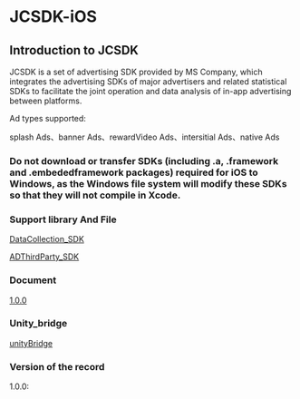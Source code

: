 # JCSDK-iOS
## Introduction to JCSDK

JCSDK is a set of advertising SDK provided by MS Company, which integrates the advertising SDKs of major advertisers and related statistical SDKs to facilitate the joint operation and data analysis of in-app advertising between platforms.

Ad types supported:

splash Ads、banner Ads、rewardVideo Ads、intersitial Ads、native Ads
 
### Do not download or transfer SDKs (including .a, .framework and .embededframework packages) required for iOS to Windows, as the Windows file system will modify these SDKs so that they will not compile in Xcode.

### Support library And File
[DataCollection_SDK](https://github.com/Romambo/DataCollection_SDK)

[ADThirdParty_SDK](https://github.com/Romambo/ADThirdParty_SDK)

### Document
[1.0.0](https://github.com/Romambo/JCSDK_DocumentFile)

### Unity_bridge
[unityBridge](https://github.com/Romambo/JCSDK_DocumentFile/blob/main/IOS_UnityBridge.zip)

### Version of the record

1.0.0:

